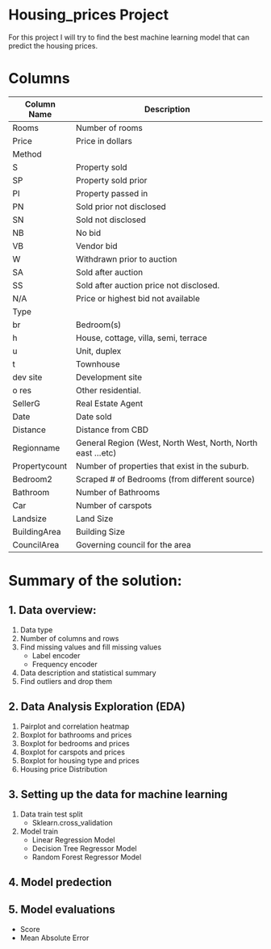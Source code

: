 # Housing_prices Project

For this project I will try to find the best machine learning model that can predict the housing prices.  

# Columns    
Column Name | Description
------------ | -------------
Rooms	| Number of rooms	
Price	| Price in dollars	
Method	|
S	| Property sold
SP	| Property sold prior
PI	| Property passed in
PN	| Sold prior not disclosed
SN	| Sold not disclosed
NB	| No bid
VB	| Vendor bid
W	| Withdrawn prior to auction
SA	| Sold after auction
SS	| Sold after auction price not disclosed.
N/A	| Price or highest bid not available
Type	|
br |	Bedroom(s)
h	| House, cottage, villa, semi, terrace
u | Unit, duplex
t	| Townhouse
dev site	| Development site
o res	| Other residential.
SellerG | Real Estate Agent	
Date	| Date sold	
Distance	| Distance from CBD	
Regionname	| General Region (West, North West, North, North east …etc)	
Propertycount	| Number of properties that exist in the suburb.	
Bedroom2 	| Scraped # of Bedrooms (from different source)	
Bathroom	| Number of Bathrooms	
Car	| Number of carspots	
Landsize	| Land Size	
BuildingArea	| Building Size	
CouncilArea	| Governing council for the area	

# Summary of the solution:
## 1. Data overview:
   1. Data type
   2. Number of columns and rows
   3. Find missing values and fill missing values
      * Label encoder
      * Frequency encoder
   4. Data description and statistical summary
   5. Find outliers and drop them
## 2. Data Analysis Exploration (EDA)
   1. Pairplot and correlation heatmap
   2. Boxplot for bathrooms and prices
   3. Boxplot for bedrooms and prices 
   4. Boxplot for carspots and prices
   5. Boxplot for housing type and prices
   6. Housing price Distribution
## 3. Setting up the data for machine learning
   1. Data train test split
       * Sklearn.cross_validation
   2. Model train
       * Linear Regression Model
       * Decision Tree Regressor Model
       * Random Forest Regressor Model
## 4. Model predection
## 5. Model evaluations
   * Score
   * Mean Absolute Error
